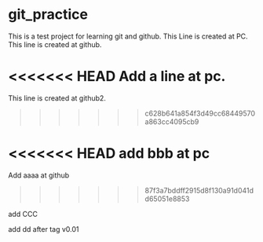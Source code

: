 # git_practice
This is a test project for learning git and github.
This Line is created at PC.
This line is created at github.

<<<<<<< HEAD
Add a line at pc.
=======
This line is created at github2.
>>>>>>> c628b641a854f3d49cc68449570a863cc4095cb9

<<<<<<< HEAD
add bbb at pc
=======

Add aaaa at github
>>>>>>> 87f3a7bddff2915d8f130a91d041dd65051e8853

add CCC

add dd after tag v0.01